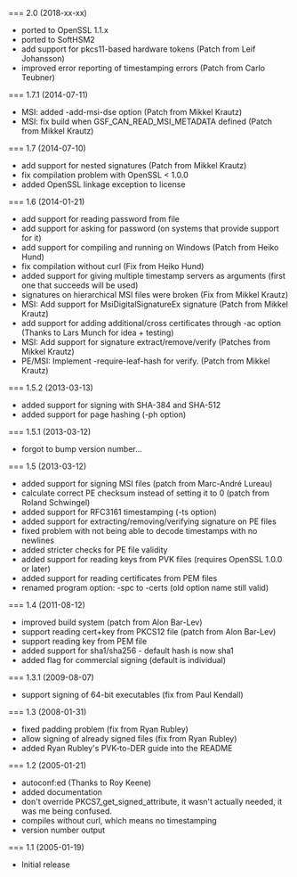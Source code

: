 === 2.0 (2018-xx-xx)

- ported to OpenSSL 1.1.x
- ported to SoftHSM2
- add support for pkcs11-based hardware tokens
	(Patch from Leif Johansson)
- improved error reporting of timestamping errors
        (Patch from Carlo Teubner)

=== 1.7.1 (2014-07-11)

- MSI: added -add-msi-dse option
	(Patch from Mikkel Krautz)
- MSI: fix build when GSF_CAN_READ_MSI_METADATA defined
	(Patch from Mikkel Krautz)

=== 1.7 (2014-07-10)

- add support for nested signatures
	(Patch from Mikkel Krautz)
- fix compilation problem with OpenSSL < 1.0.0
- added OpenSSL linkage exception to license

=== 1.6 (2014-01-21)

- add support for reading password from file
- add support for asking for password (on systems that
  provide support for it)
- add support for compiling and running on Windows
	 (Patch from Heiko Hund)
- fix compilation without curl
	 (Fix from Heiko Hund)
- added support for giving multiple timestamp servers
  as arguments (first one that succeeds will be used)
- signatures on hierarchical MSI files were broken
	 (Fix from Mikkel Krautz)
- MSI: Add support for MsiDigitalSignatureEx signature
	 (Patch from Mikkel Krautz)
- add support for adding additional/cross certificates
  through -ac option
	 (Thanks to Lars Munch for idea + testing)
- MSI: Add support for signature extract/remove/verify
	 (Patches from Mikkel Krautz)
- PE/MSI: Implement -require-leaf-hash for verify.
	 (Patch from Mikkel Krautz)

=== 1.5.2 (2013-03-13)

- added support for signing with SHA-384 and SHA-512
- added support for page hashing (-ph option)

=== 1.5.1 (2013-03-12)

- forgot to bump version number...

=== 1.5 (2013-03-12)

- added support for signing MSI files (patch from Marc-André Lureau)
- calculate correct PE checksum instead of setting it to 0
	 (patch from Roland Schwingel)
- added support for RFC3161 timestamping (-ts option)
- added support for extracting/removing/verifying signature on PE files
- fixed problem with not being able to decode timestamps with no newlines
- added stricter checks for PE file validity
- added support for reading keys from PVK files (requires OpenSSL 1.0.0 or later)
- added support for reading certificates from PEM files
- renamed program option: -spc to -certs (old option name still valid)


=== 1.4 (2011-08-12)

- improved build system (patch from Alon Bar-Lev)
- support reading cert+key from PKCS12 file (patch from Alon Bar-Lev)
- support reading key from PEM file
- added support for sha1/sha256 - default hash is now sha1
- added flag for commercial signing (default is individual)

=== 1.3.1 (2009-08-07)

- support signing of 64-bit executables (fix  from Paul Kendall)

=== 1.3 (2008-01-31)

- fixed padding problem (fix from Ryan Rubley)
- allow signing of already signed files (fix from Ryan Rubley)
- added Ryan Rubley's PVK-to-DER guide into the README

=== 1.2 (2005-01-21)

- autoconf:ed (Thanks to Roy Keene)
- added documentation
- don't override PKCS7_get_signed_attribute, it wasn't
  actually needed, it was me being confused.
- compiles without curl, which means no timestamping
- version number output

=== 1.1 (2005-01-19)

- Initial release
